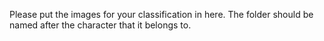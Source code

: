 Please put the images for your classification in here. The folder should be named after the character that it belongs to.

